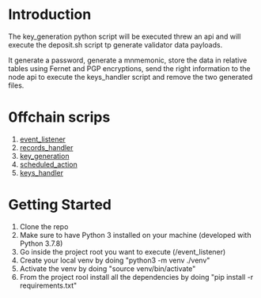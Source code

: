 # Introduction 
<p>The key_generation python script will be executed threw an api and will execute the deposit.sh script tp generate validator data payloads.</p>
<p>It generate a password, generate a mnmemonic, store the data in relative tables using Fernet and PGP encryptions, send the right information to the node api to execute the keys_handler script and remove the two generated files.</p>

# 0ffchain scrips
1. [event_listener](https://github.com/SkyzoNams/event_listener)
2. [records_handler](https://github.com/SkyzoNams/records_handler)
3. [key_generation](https://github.com/SkyzoNams/key_generation)
4. [scheduled_action](https://github.com/SkyzoNams/scheduled_action)
5. [keys_handler](https://github.com/SkyzoNams/keys_handler)

# Getting Started
1.	Clone the repo
2.  Make sure to have Python 3 installed on your machine (developed with Python 3.7.8)
3.  Go inside the project root you want to execute (/event_listener)
4.  Create your local venv by doing "python3 -m venv ./venv"
5.  Activate the venv by doing "source venv/bin/activate"
6.	From the project rool install all the dependencies by doing "pip install -r requirements.txt"
